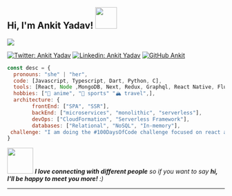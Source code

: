 <h2> Hi, I'm Ankit Yadav! <img src="https://media.giphy.com/media/mGcNjsfWAjY5AEZNw6/giphy.gif" width="50"></h2>

![](https://github.com/nukucode/nukucode/blob/main/header_1.png)

[![Twitter: Ankit Yadav](https://img.shields.io/twitter/follow/Ankit?style=social)](https://twitter.com/nukucode)
[![Linkedin: Ankit Yadav](https://img.shields.io/badge/-Ankit-blue?style=flat-square&logo=Linkedin&logoColor=white&link=https://www.linkedin.com/in/nukucode/)](https://www.linkedin.com/in/nukucode/)
[![GitHub Ankit](https://img.shields.io/github/followers/nukucode?label=follow&style=social)](https://github.com/nukucode)

```javascript
const desc = {
  pronouns: "she" | "her",
  code: [Javascript, Typescript, Dart, Python, C],
  tools: [React, Node ,MongoDB, Next, Redux, Graphql, React Native, Flutter, Firebase],
  hobbies: ["🤍 anime", "🏀 sports" "🏔️ travel",],
  architecture: {
        frontEnd: ["SPA", "SSR"],
        backEnd: ["microservices", "monolithic", "serverless"],
        devOps: ["CloudFormation", "Serverless Framework"],
        databases: ["Relational", "NoSQL", "In-memory"],
 challenge: "I am doing the #100DaysOfCode challenge focused on react and typescript"
}
```

<img src="https://media.giphy.com/media/LnQjpWaON8nhr21vNW/giphy.gif" width="60"> <em><b>I love connecting with different people</b> so if you want to say <b>hi, I'll be happy to meet you more!</b> :)</em>

---

